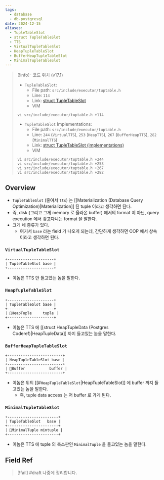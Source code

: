 ```yaml
---
tags:
  - database
  - db-postgresql
date: 2024-12-15
aliases:
  - TupleTableSlot
  - struct TupleTableSlot
  - TTS
  - VirtualTupleTableSlot
  - HeapTupleTableSlot
  - BufferHeapTupleTableSlot
  - MinimalTupleTableSlot
---
```

> [!info]- 코드 위치 (v17.1)
> - `TupleTableSlot`:
> 	- File path: `src/include/executor/tuptable.h`
> 	- Line: `114`
> 	- Link: [struct TupleTableSlot](https://github.com/postgres/postgres/blob/REL_17_1/src/include/executor/tuptable.h#L113-L131)
> 	- VIM
> ```
> vi src/include/executor/tuptable.h +114
> ```
> - `TupleTableSlot` Implementations:
> 	- File path: `src/include/executor/tuptable.h`
> 	- Line: `244` (`VirtualTTS`), `253` (`HeapTTS`), `267` (`BufferHeapTTS`), `282` (`MinimalTTS`)
> 	- Link: [struct TupleTableSlot (implementations)](https://github.com/postgres/postgres/blob/REL_17_1/src/include/executor/tuptable.h#L240-L301)
> 	- VIM
> ```
> vi src/include/executor/tuptable.h +244
> vi src/include/executor/tuptable.h +253
> vi src/include/executor/tuptable.h +267
> vi src/include/executor/tuptable.h +282
> ```

## Overview

- `TupleTableSlot` (줄여서 `tts`) 는 [[Materialization (Database Query Optimization)|Materialization]] 된 tuple 이라고 생각하면 된다.
- 즉, disk (그리고 그게 memory 로 올라온 buffer) 에서의 format 이 아닌, query execution 에서 갖고다니는 format 을 말한다.
- 크게 네 종류가 있다.
	- 여기서 `base` 라는 field 가 나오게 되는데, 간단하게 생각하면 OOP 에서 상속이라고 생각하면 된다.

### `VirtualTupleTableSlot`

```
+---------------------+
| TupleTableSlot base |
+---------------------+
```

- 이놈은 TTS 만 들고있는 놈을 말한다.

### `HeapTupleTableSlot`

```
+---------------------+
| TupleTableSlot base |
+---------------------+
| HeapTuple     tuple |
+---------------------+
```

- 이놈은 TTS 에 [[struct HeapTupleData (Postgres Coderef)|HeapTupleData]] 까지 들고있는 놈을 말한다.

### `BufferHeapTupleTableSlot`

```
+-------------------------+
| HeapTupleTableSlot base |
+-------------------------+
| Buffer           buffer |
+-------------------------+
```

- 이놈은 위의 [[#`HeapTupleTableSlot`|HeapTupleTableSlot]] 에 buffer 까지 들고있는 놈을 말한다.
	- 즉, tuple data access 는 저 buffer 로 가게 된다.

### `MinimalTupleTableSlot`

```
+-----------------------+
| TupleTableSlot   base |
+-----------------------+
| MinimalTuple mintuple |
+-----------------------+
```

- 이놈은 TTS 에 tuple 의 축소판인 `MinimalTuple` 을 들고있는 놈을 말한다.

## Field Ref

> [!fail] #draft 나중에 정리합니다.